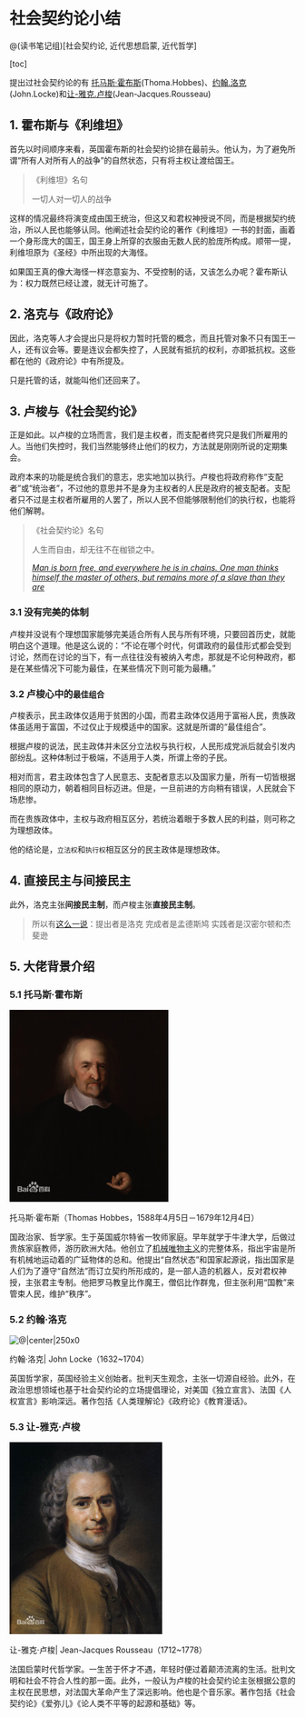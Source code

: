 # 社会契约论小结
@(读书笔记组)[社会契约论, 近代思想启蒙, 近代哲学]

[toc]

提出过社会契约论的有 [托马斯·霍布斯](https://baike.baidu.com/item/%E6%89%98%E9%A9%AC%E6%96%AF%C2%B7%E9%9C%8D%E5%B8%83%E6%96%AF/3086013?fr=aladdin)(Thoma.Hobbes)、[约翰.洛克](https://baike.baidu.com/item/%E7%BA%A6%E7%BF%B0%C2%B7%E6%B4%9B%E5%85%8B/24712?fr=aladdin)(John.Locke)和[让-雅克.卢梭](https://baike.baidu.com/item/%E8%AE%A9-%E9%9B%85%E5%85%8B%C2%B7%E5%8D%A2%E6%A2%AD/7169222?fromtitle=%E5%8D%A2%E6%A2%AD&fromid=193632&fr=aladdin)(Jean-Jacques.Rousseau)

## 1. 霍布斯与《利维坦》

首先以时间顺序来看，英国霍布斯的社会契约论排在最前头。他认为，为了避免所谓“所有人对所有人的战争”的自然状态，只有将主权让渡给国王。

> 《利维坦》名句
>   
>   一切人对一切人的战争 

这样的情况最终将演变成由国王统治，但这又和君权神授说不同，而是根据契约统治，所以人民也能够认同。他阐述社会契约论的著作《利维坦》一书的封面，画着一个身形庞大的国王，国王身上所穿的衣服由无数人民的脸庞所构成。顺带一提，利维坦原为《圣经》中所出现的大海怪。

如果国王真的像大海怪一样恣意妄为、不受控制的话，又该怎么办呢？霍布斯认为：权力既然已经让渡，就无计可施了。

## 2. 洛克与《政府论》

因此，洛克等人才会提出只是将权力暂时托管的概念，而且托管对象不只有国王一人，还有议会等。要是连议会都失控了，人民就有抵抗的权利，亦即抵抗权。这些都在他的《政府论》中有所提及。

只是托管的话，就能叫他们还回来了。

## 3. 卢梭与《社会契约论》

正是如此。以卢梭的立场而言，我们是主权者，而支配者终究只是我们所雇用的人。当他们失控时，我们当然能够终止他们的权力，方法就是刚刚所说的定期集会。

政府本来的功能是统合我们的意志，忠实地加以执行。卢梭也将政府称作“支配者”或“统治者”，不过他的意思并不是身为主权者的人民是政府的被支配者。支配者只不过是主权者所雇用的人罢了，所以人民不但能够限制他们的执行权，也能将他们解聘。

> 《社会契约论》名句
>  
>  人生而自由，却无往不在枷锁之中。
>  
>  *[Man is born free, and everywhere he is in chains. One man thinks himself the master of others, but remains more of a slave than they are](http://rjgeib.com/thoughts/rousseau/rousseau.html)*

### 3.1 没有完美的体制

卢梭并没说有个理想国家能够完美适合所有人民与所有环境，只要回首历史，就能明白这个道理。他是这么说的：“不论在哪个时代，何谓政府的最佳形式都会受到讨论，然而在讨论的当下，有一点往往没有被纳入考虑，那就是不论何种政府，都是在某些情况下可能为最佳，在某些情况下则可能为最糟。”

### 3.2 卢梭心中的`最佳组合`

卢梭表示，民主政体仅适用于贫困的小国，而君主政体仅适用于富裕人民，贵族政体虽适用于富国，不过仅止于规模适中的国家。这就是所谓的“最佳组合”。

根据卢梭的说法，民主政体并未区分立法权与执行权，人民形成党派后就会引发内部纷乱。这种体制过于极端，不适用于人类，所谓上帝的子民。

相对而言，君主政体包含了人民意志、支配者意志以及国家力量，所有一切皆根据相同的原动力，朝着相同目标迈进。但是，一旦前进的方向稍有错误，人民就会下场悲惨。

而在贵族政体中，主权与政府相互区分，若统治着眼于多数人民的利益，则可称之为理想政体。

他的结论是，`立法权`和`执行权`相互区分的民主政体是理想政体。

## 4. 直接民主与间接民主

此外，洛克主张**间接民主制**，而卢梭主张**直接民主制**。
> 所以有[这么一说](https://www.zhihu.com/question/302575626/answer/532458996)：提出者是洛克 完成者是孟德斯鸠 实践者是汉密尔顿和杰斐逊


## 5. 大佬背景介绍

### 5.1 托马斯·霍布斯

<img src="./img/1553062431983.png" alt="@|center|300x0" style="zoom:33%;" />


托马斯·霍布斯（Thomas Hobbes，1588年4月5日－1679年12月4日）

国政治家、哲学家。生于英国威尔特省一牧师家庭。早年就学于牛津大学，后做过贵族家庭教师，游历欧洲大陆。他创立了[机械唯物主义](https://baike.baidu.com/item/%E8%BF%91%E4%BB%A3%E5%BD%A2%E8%80%8C%E4%B8%8A%E5%AD%A6%E5%94%AF%E7%89%A9%E4%B8%BB%E4%B9%89/1071246?fromtitle=%E6%9C%BA%E6%A2%B0%E5%94%AF%E7%89%A9%E4%B8%BB%E4%B9%89&fromid=192927)的完整体系，指出宇宙是所有机械地运动着的广延物体的总和。他提出“自然状态”和国家起源说，指出国家是人们为了遵守“自然法”而订立契约所形成的，是一部人造的机器人，反对君权神授，主张君主专制。他把罗马教皇比作魔王，僧侣比作群鬼，但主张利用“国教”来管束人民，维护“秩序”。

### 5.2 约翰·洛克

![@|center|250x0](./img/1553062464283.png)

约翰·洛克| John Locke（1632~1704）

英国哲学家，英国经验主义创始者。批判天生观念，主张一切源自经验。此外，在政治思想领域也基于社会契约论的立场提倡理论，对美国《独立宣言》、法国《人权宣言》影响深远。著作包括《人类理解论》《政府论》《教育漫话》。

### 5.3 让-雅克·卢梭

<img src="./img/1553062512583.png" alt="@|center|250x0" style="zoom:33%;" />


让-雅克·卢梭| Jean-Jacques Rousseau（1712~1778）

法国启蒙时代哲学家。一生苦于怀才不遇，年轻时便过着颠沛流离的生活。批判文明和社会不符合人性的那一面。此外，一般认为卢梭的社会契约论主张根据公意的主权在民思想，对法国大革命产生了深远影响。他也是个音乐家。著作包括《社会契约论》《爱弥儿》《论人类不平等的起源和基础》等。
